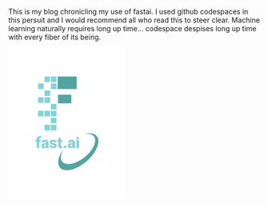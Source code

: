 This is my blog chronicling my use of fastai.
I used github codespaces in this persuit and I would recommend all who read this to steer clear.
Machine learning naturally requires long up time... codespace despises long up time with every fiber of its being.


![Image of fast.ai logo](images/logo.png)
